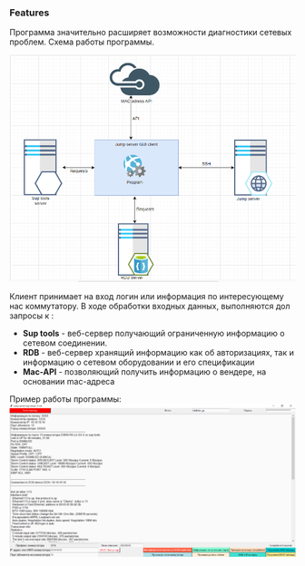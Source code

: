 ### Features

Программа значительно расширяет возможности диагностики сетевых проблем.
Схема работы программы.

![](https://github.com/SkarioT/GUI_network-hardware-log-viewer/blob/main/example_screen/scheme.png?raw=true)

Клиент принимает на вход логин или информация по интересующему нас коммутатору.
В ходе обработки входных данных, выполняются дол запросы к :
- **Sup tools** - веб-сервер получающий ограниченную информацию о сетевом соединении.
- **RDB** - веб-сервер хранящий информацию как об авторизациях, так и информацию о сетевом оборудовании и его спецификации
- **Mac-API** - позволяющий получить информацию о вендере, на основании mac-адреса

Пример работы программы:
![](https://github.com/SkarioT/GUI_network-hardware-log-viewer/blob/main/example_screen/jump_server_scr_1.png?raw=true)